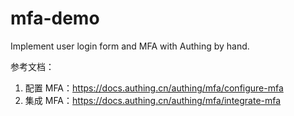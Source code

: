 # mfa-demo
Implement user login form and MFA with Authing by hand.

参考文档：

1. 配置 MFA：https://docs.authing.cn/authing/mfa/configure-mfa
2. 集成 MFA：https://docs.authing.cn/authing/mfa/integrate-mfa
